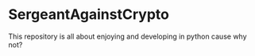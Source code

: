# SergeantAgainstCrypto
This repository is all about enjoying and developing in python cause why not?

